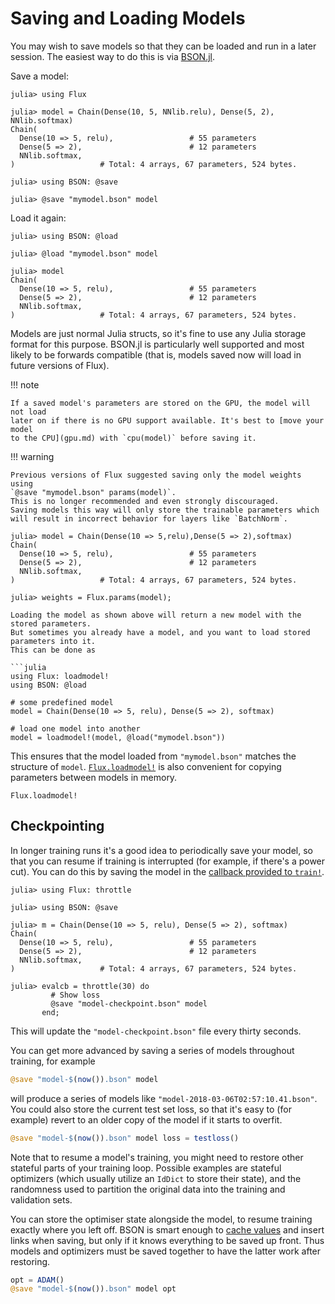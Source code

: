 # Saving and Loading Models

You may wish to save models so that they can be loaded and run in a later
session. The easiest way to do this is via
[BSON.jl](https://github.com/JuliaIO/BSON.jl).

Save a model:

```jldoctest saving
julia> using Flux

julia> model = Chain(Dense(10, 5, NNlib.relu), Dense(5, 2), NNlib.softmax)
Chain(
  Dense(10 => 5, relu),                 # 55 parameters
  Dense(5 => 2),                        # 12 parameters
  NNlib.softmax,
)                   # Total: 4 arrays, 67 parameters, 524 bytes.

julia> using BSON: @save

julia> @save "mymodel.bson" model
```

Load it again:

```jldoctest saving
julia> using BSON: @load

julia> @load "mymodel.bson" model

julia> model
Chain(
  Dense(10 => 5, relu),                 # 55 parameters
  Dense(5 => 2),                        # 12 parameters
  NNlib.softmax,
)                   # Total: 4 arrays, 67 parameters, 524 bytes.
```

Models are just normal Julia structs, so it's fine to use any Julia storage
format for this purpose. BSON.jl is particularly well supported and most likely
to be forwards compatible (that is, models saved now will load in future
versions of Flux).

!!! note

    If a saved model's parameters are stored on the GPU, the model will not load
    later on if there is no GPU support available. It's best to [move your model
    to the CPU](gpu.md) with `cpu(model)` before saving it.

!!! warning

    Previous versions of Flux suggested saving only the model weights using
    `@save "mymodel.bson" params(model)`.
    This is no longer recommended and even strongly discouraged.
    Saving models this way will only store the trainable parameters which
    will result in incorrect behavior for layers like `BatchNorm`.

```jldoctest saving
julia> model = Chain(Dense(10 => 5,relu),Dense(5 => 2),softmax)
Chain(
  Dense(10 => 5, relu),                 # 55 parameters
  Dense(5 => 2),                        # 12 parameters
  NNlib.softmax,
)                   # Total: 4 arrays, 67 parameters, 524 bytes.

julia> weights = Flux.params(model);

Loading the model as shown above will return a new model with the stored parameters.
But sometimes you already have a model, and you want to load stored parameters into it.
This can be done as

```julia
using Flux: loadmodel!
using BSON: @load

# some predefined model
model = Chain(Dense(10 => 5, relu), Dense(5 => 2), softmax)

# load one model into another
model = loadmodel!(model, @load("mymodel.bson"))
```

This ensures that the model loaded from `"mymodel.bson"` matches the structure of `model`. [`Flux.loadmodel!`](@ref) is also convenient for copying parameters between models in memory.

```@docs
Flux.loadmodel!
```

## Checkpointing

In longer training runs it's a good idea to periodically save your model, so that you can resume if training is interrupted (for example, if there's a power cut). You can do this by saving the model in the [callback provided to `train!`](training/training.md).

```jldoctest saving
julia> using Flux: throttle

julia> using BSON: @save

julia> m = Chain(Dense(10 => 5, relu), Dense(5 => 2), softmax)
Chain(
  Dense(10 => 5, relu),                 # 55 parameters
  Dense(5 => 2),                        # 12 parameters
  NNlib.softmax,
)                   # Total: 4 arrays, 67 parameters, 524 bytes.

julia> evalcb = throttle(30) do
         # Show loss
         @save "model-checkpoint.bson" model
       end;
```

This will update the `"model-checkpoint.bson"` file every thirty seconds.

You can get more advanced by saving a series of models throughout training, for example

```julia
@save "model-$(now()).bson" model
```

will produce a series of models like `"model-2018-03-06T02:57:10.41.bson"`. You
could also store the current test set loss, so that it's easy to (for example)
revert to an older copy of the model if it starts to overfit.

```julia
@save "model-$(now()).bson" model loss = testloss()
```

Note that to resume a model's training, you might need to restore other stateful parts of your training loop. Possible examples are stateful optimizers (which usually utilize an `IdDict` to store their state), and the randomness used to partition the original data into the training and validation sets.

You can store the optimiser state alongside the model, to resume training
exactly where you left off. BSON is smart enough to [cache values](https://github.com/JuliaIO/BSON.jl/blob/v0.3.4/src/write.jl#L71) and insert links when saving, but only if it knows everything to be saved up front. Thus models and optimizers must be saved together to have the latter work after restoring.

```julia
opt = ADAM()
@save "model-$(now()).bson" model opt
```

